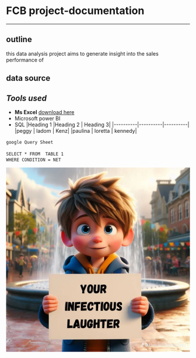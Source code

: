 # FCB project-documentation
---
## outline
this data analysis  project aims to generate insight into the sales performance of 
## data source
## *Tools used* 
- **Ms Excel** [download here](https://microsoft.com)
- Microsoft power BI
- SQL
  |Heading 1 |Heading 2 | Heading 3|
  |----------|----------|----------|
  |peggy | ladom | Kenz|
  |paulina | loretta | kennedy|
```
google Query Sheet

SELECT * FROM  TABLE 1
WHERE CONDITION = NET

```
![](5f89b90b1fa8216c09c4976dc023fe4e.png)
